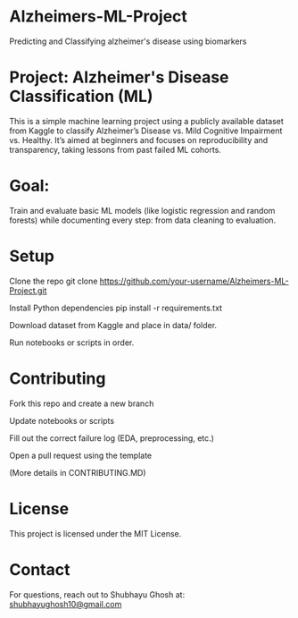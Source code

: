 # Alzheimers-ML-Project
Predicting and Classifying alzheimer's disease using biomarkers


# Project: Alzheimer's Disease Classification (ML)

This is a simple machine learning project using a publicly available dataset from Kaggle to classify Alzheimer’s Disease vs. Mild Cognitive Impairment vs. Healthy. It’s aimed at beginners and focuses on reproducibility and transparency, taking lessons from past failed ML cohorts.

# Goal:
Train and evaluate basic ML models (like logistic regression and random forests) while documenting every step: from data cleaning to evaluation.

# Setup

Clone the repo
git clone https://github.com/your-username/Alzheimers-ML-Project.git

Install Python dependencies
pip install -r requirements.txt

Download dataset from Kaggle and place in data/ folder.

Run notebooks or scripts in order.

# Contributing

Fork this repo and create a new branch

Update notebooks or scripts

Fill out the correct failure log (EDA, preprocessing, etc.)

Open a pull request using the template

(More details in CONTRIBUTING.MD)

# License
This project is licensed under the MIT License.

# Contact
For questions, reach out to Shubhayu Ghosh at: shubhayughosh10@gmail.com

